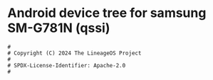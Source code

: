 # Android device tree for samsung SM-G781N (qssi)

```
#
# Copyright (C) 2024 The LineageOS Project
#
# SPDX-License-Identifier: Apache-2.0
#
```
